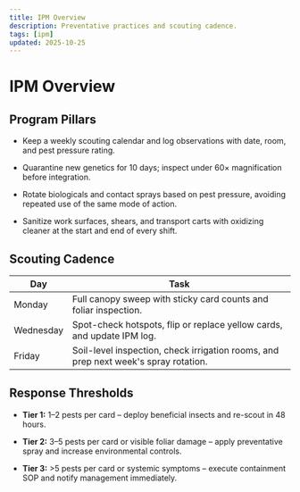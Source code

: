 ```yaml
---
title: IPM Overview
description: Preventative practices and scouting cadence.
tags: [ipm]
updated: 2025-10-25
---
```


# IPM Overview

## Program Pillars

- Keep a weekly scouting calendar and log observations with date, room, and pest pressure rating.

- Quarantine new genetics for 10 days; inspect under 60× magnification before integration.

- Rotate biologicals and contact sprays based on pest pressure, avoiding repeated use of the same mode of action.

- Sanitize work surfaces, shears, and transport carts with oxidizing cleaner at the start and end of every shift.

## Scouting Cadence

| Day | Task |
|-----|------|
| Monday | Full canopy sweep with sticky card counts and foliar inspection. |
| Wednesday | Spot-check hotspots, flip or replace yellow cards, and update IPM log. |
| Friday | Soil-level inspection, check irrigation rooms, and prep next week's spray rotation. |

## Response Thresholds

- **Tier 1:** 1–2 pests per card – deploy beneficial insects and re-scout in 48 hours.

- **Tier 2:** 3–5 pests per card or visible foliar damage – apply preventative spray and increase environmental controls.

- **Tier 3:** >5 pests per card or systemic symptoms – execute containment SOP and notify management immediately.
